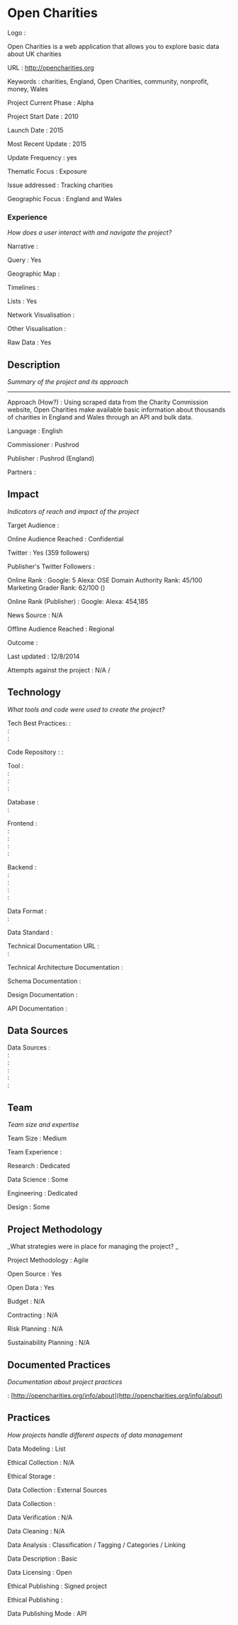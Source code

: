 # Open Charities



Logo
:   

Open Charities is a web application that allows you to explore basic data about UK charities

URL
:   http://opencharities.org


Keywords
:   charities, England, Open Charities, community, nonprofit, money, Wales



Project Current Phase
:   Alpha

    

Project Start Date
:   2010



Launch Date
:   2015



Most Recent Update
:   2015



Update Frequency
:   yes



Thematic Focus
:   Exposure



Issue addressed
:   Tracking charities 



Geographic Focus
:   England and Wales


### Experience

_How does a user interact with and navigate the project?_

Narrative
:    

Query
:   Yes 

Geographic Map
:     

Timelines
:    

Lists
:   Yes 

Network Visualisation
:   

Other Visualisation
:   

Raw Data 
:   Yes

## Description

_Summary of the project and its approach_

____


Approach (How?)
:   Using scraped data from the Charity Commission website, Open Charities make available basic information about thousands of charities in England and Wales through an API and bulk data. 



Language
:   English



Commissioner
:   Pushrod



Publisher
:   Pushrod (England)



Partners
:   


## Impact

_Indicators of reach and impact of the project_


Target Audience
:   



Online Audience Reached
:   Confidential



Twitter
:   Yes (359 followers)



Publisher's Twitter Followers
:   



Online Rank
:    Google:   5   Alexa:     OSE Domain Authority Rank:   45/100 Marketing Grader Rank:   62/100 ()


Online Rank (Publisher)
:    Google:     Alexa:   454,185



News Source
:   N/A



Offline Audience Reached
:   Regional 



Outcome
:   



Last updated
:   12/8/2014


Attempts against the project
:   N/A  / 


## Technology

_What tools and code were used to create the project?_

Tech Best Practices:
:    
:     
:    

Code Repository
:   []()
:   []()

Tool
:   
:   
:   
:   

Database
:   
:   

Frontend
:   
:   
:   
:   
:   

Backend
:   
:   
:   
:   
:   

Data Format
:   
:   

Data Standard
:   

Technical Documentation URL
:   
:   

Technical Architecture Documentation
:   

Schema Documentation
:   

Design Documentation
:   

API Documentation
:   


## Data Sources

Data Sources
:   
:   
:   
:   
:   
:   

## Team

_Team size and expertise_

Team Size
:   Medium



Team Experience
:    

Research
:   Dedicated 

Data Science
:   Some 

Engineering
:    Dedicated

Design
:   Some


## Project Methodology

_What strategies were in place for managing the project? _

Project Methodology
:   Agile



Open Source
:   Yes



Open Data
:   Yes



Budget
:   N/A


Contracting
:   N/A



Risk Planning
:   N/A



Sustainability Planning
:   N/A


## Documented Practices

_Documentation about project practices_

 
 :   [http://opencharities.org/info/about](http://opencharities.org/info/about)  

 


 



## Practices

_How projects handle different aspects of data management_


Data Modeling
:   List



Ethical Collection
:   N/A



Ethical Storage
:   



Data Collection
:   External Sources



Data Collection
:   



Data Verification
:   N/A



Data Cleaning
:   N/A



Data Analysis
:   Classification / Tagging / Categories / Linking



Data Description
:   Basic



Data Licensing
:   Open



Ethical Publishing
:   Signed project



Ethical Publishing
:   



Data Publishing Mode
:   API
